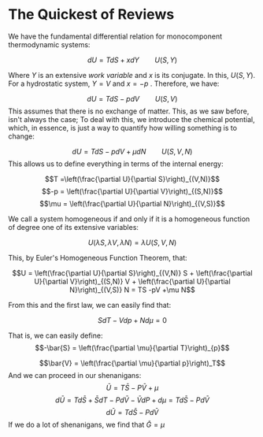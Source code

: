 # The Quickest of Reviews

We have the fundamental differential relation for monocomponent thermodynamic systems:

$$dU = TdS + x dY\qquad U(S,Y)$$

Where $Y$ is an extensive *work variable* and $x$ is its conjugate. In this, $U(S,Y)$. For a hydrostatic system, $Y = V$ and $x = -p$ . Therefore, we have:

$$dU = TdS - pdV \qquad U(S,V)$$
This assumes that there is no exchange of matter. This, as we saw before, isn't always the case; To deal with this, we introduce the chemical potential, which, in essence, is just a way to quantify how willing something is to change:

$$dU = TdS - pdV + \mu dN \qquad U(S,V,N)$$ This allows us to define everything in terms of the internal energy:

$$T =\left(\frac{\partial U}{\partial S}\right)_{(V,N)}$$
$$-p = \left(\frac{\partial U}{\partial V}\right)_{(S,N)}$$
$$\mu = \left(\frac{\partial U}{\partial N}\right)_{(V,S)}$$

We call a system homogeneous if and only if it is a homogeneous function of degree one of its extensive variables:

$$U(\lambda S, \lambda V, \lambda N) = \lambda U(S,V,N)$$

This, by Euler's Homogeneous Function Theorem, that:

$$U = \left(\frac{\partial U}{\partial S}\right)_{(V,N)} S + \left(\frac{\partial U}{\partial V}\right)_{(S,N)} V + \left(\frac{\partial U}{\partial N}\right)_{(V,S)} N = TS -pV +\mu N$$

From this and the first law, we can easily find that:

$$SdT - Vdp +Nd\mu = 0$$

That is, we can easily define:
$$-\bar{S} = \left(\frac{\partial \mu}{\partial T}\right)_{p}$$

$$\bar{V} = \left(\frac{\partial \mu}{\partial p}\right)_T$$
And we can proceed in our shenanigans:
$$\bar{U} = T\bar{S} - P\bar{V} + \mu$$
$$d\bar{U} = Td\bar{S} + \bar{S} dT - Pd\bar{V} -\bar{V}dP +d\mu = Td\bar{S} - Pd\bar{V}$$
$$d\bar{U} = Td\bar{S} - Pd\bar{V}$$
If we do a lot of shenanigans, we find that $\bar{G} = \mu$ 